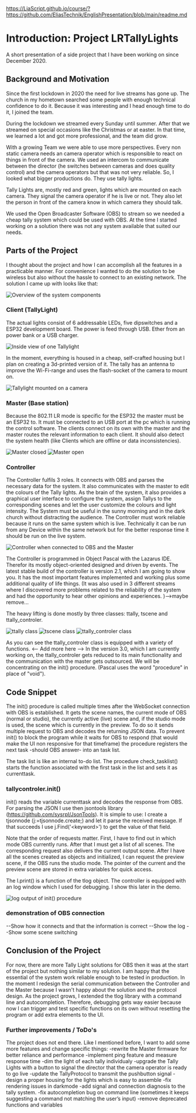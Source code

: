 https://LiaScript.github.io/course/?https://github.com/EliasTechnik/EnglishPresentation/blob/main/readme.md

# Introduction: Project LRTallyLights

A short presentation of a side project that I have been working on since December 2020.

## Background  and Motivation

Since the first lockdown in 2020 the need for live streams has gone up. The church in my hometown searched some people with enough technical confidence to do it. Because it was interesting and I head enough time to do it, I joined the team.

During the lockdown we streamed every Sunday until summer. After that we streamed on special occasions like the Christmas or at easter. In that time, we learned a lot and got more professional, and the team did grow.

With a growing Team we were able to use more perspectives. Every non static camera needs an camera operator which is responsible to react on things in front of the camera.
We used an intercom to communicate between the director (he switches between cameras and does quality control) and the camera operators but that was not very reliable. So, I looked what bigger productions do. They use tally lights.

Tally Lights are, mostly red and green, lights which are mounted on each camera. They signal the camera operator if he is live or not. They also let the person in front of the camera know in which camera they should talk.

We used the Open Broadcaster Software (OBS) to stream so we needed a cheap tally system which could be used with OBS. At the time I started working on a solution there was not any system available that suited our needs.

## Parts of the Project

I thought about the project and how I can accomplish all the features in a practicable manner. For convenience I wanted to do the solution to be wireless but also without the hassle to connect to an existing network. The solution I came up with looks like that:

![Overview of the system components](img/overview.png)

### Client (TallyLight)

The actual lights consist of 6 addressable LEDs, five dipswitches and a ESP32 development board. The power is feed through USB. Ether from an power bank or a USB charger.

![Inside view of one Tallylight](img/tally_open.jpg)

In the moment, everything is housed in a cheap, self-crafted housing but I plan on creating a 3d-printed version of it. The tally has an antenna to improve the Wi-Fi-range and uses the flash-socket of the camera to mount on.

![Tallylight mounted on a camera](img/tally_on_camera.jpg)

### Master (Base station)

Because the 802.11 LR mode is specific for the ESP32 the master must be an ESP32 to. It must be connected to an USB port at the pc which is running the control software. The clients connect on its own with the master and the master routes the relevant information to each client. It should also detect the system health (like Clients which are offline or data inconsistencies).

![Master closed](img/master_closed.jpg)
![Master open](img/master_open.jpg)

### Controller

The Controller fulfils 3 roles. It connects with OBS and parses the necessary data for the system. It also communicates with the master to edit the colours of the Tally lights. As the brain of the system, it also provides a graphical user interface to configure the system, assign Tallys to the corresponding scenes and let the user customize the colours and light intensity. The System must be useful in the sunny morning and in the dark church without distracting the audience. The Controller must work reliable because it runs on the same system which is live. Technically it can be run from any Device within the same network but for the better response time it should be run on the live system.

![Controller when connected to OBS and the Master](img/ControlerUIConnected.PNG)

The Controller is programmed in Object Pascal with the Lazarus IDE. Therefor its mostly object-oriented designed and driven by events. The latest stable build of the controller is version 2.1, which I am going to show you. It has the most important features implemented and working plus some additional quality of life things. (It was also used in 3 different streams where I discovered more problems related to the reliability of the system and had the opportunity to hear other opinions and experiences. )-->maybe remove...

The heavy lifting is done mostly by three classes: ttally, tscene and ttally_controler.

![ttally class](img/ttally.png)
![tscene class](img/tscene.png)
![ttally_controler class](img/ttallycontroler_v2.png)

As you can see the ttally_controler class is equipped with a variety of functions. <-- Add more here --> In the version 3.0, which I am currently working on, the ttally_controler gets reduced to its main functionality and the communication with the master gets outsourced. We will be concentrating on the init() procedure. (Pascal uses the word "procedure" in place of "void").

## Code Snippet

The init() procedure is called multiple times after the WebSocket connection with OBS is established. It gets the scene names, the current mode of OBS (normal or studio), the currently active (live) scene and, if the studio mode is used, the scene which is currently in the preview. To do so it sends multiple request to OBS and decodes the returning JSON data. To prevent init() to block the program while it waits for OBS to respond (that would make the UI non responsive for that timeframe) the procedure registers the next task -should OBS answer- into an task list.

The task list is like an internal to-do list. The procedure check_tasklist() starts the function associated with the first task in the list and sets it as currenttask.

### tallycontroler.init()

init() reads the variable currenttask and decodes the response from OBS. For parsing the JSON I use then jsontools library (<https://github.com/sysrpl/JsonTools>). It is simple to use: I create a tjsonnode (j:=tjsonnode.create;) and let it parse the received message. If that succeeds I use j.Find('\<keyword\>') to get the value of that field.

Note that the order of requests matter. First, I have to find out in which mode OBS currently runs. After that I must get a list of all scenes. The corresponding request also delivers the current output scene. After I have all the scenes created as objects and initialized, I can request the preview scene, if the OBS runs the studio mode. The pointer of the current and the preview scene are stored in extra variables for quick access.

The l.print() is a function of the tlog object. The controller is equipped with an log window which I used for debugging. I show this later in the demo.

![log output of init() procedure](img/output_of_init().PNG)

### demonstration of OBS connection

--Show how it connects and that the information is correct
--Show the log
--Show some scene switching

## Conclusion of the Project

For now, there are more Tally Light solutions for OBS then it was at the start of the project but nothing similar to my solution. I am happy that the essential of the system work reliable enough to be tested in production. In the moment I redesign the serial communication between the Controller and the Master because I wasn't happy about the solution and the protocol design. As the project grows, I extended the tlog library with a command line and autocompletion. Therefore, debugging gets way easier because now I can trigger and test specific functions on its own without resetting the program or add extra elements to the UI.  

### Further improvements / ToDo's

The project does not end there. Like I mentioned before, I want to add some more features and change specific things:
    -rewrite the Master firmware for better reliance and performance
    -implement ping feature and measure response time
    -dim the light of each tally individualy
    -upgrade the Tally Lights with a button to signal the director that the camera operator is ready to go live
    -update the TallyProtocol to transmit the pushbutton signal
    -design a proper housing for the lights which is easy to assemble
    -fix rendering issues in darkmode
    -add signal and connection diagnosis to the tally system.
    -fix autocompletion bug on command line (sometimes it keeps suggesting a command not matching the user’s input)
    -remove deprecated functions and variables
